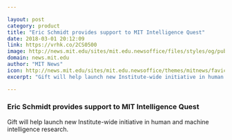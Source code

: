 ```yaml
---

layout: post
category: product
title: "Eric Schmidt provides support to MIT Intelligence Quest"
date: 2018-03-01 20:12:09
link: https://vrhk.co/2CS0500
image: http://news.mit.edu/sites/mit.edu.newsoffice/files/styles/og/public/images/2018/LobbyWindows-Maia_2.jpg
domain: news.mit.edu
author: "MIT News"
icon: http://news.mit.edu/sites/mit.edu.newsoffice/themes/mitnews/favicon.ico
excerpt: "Gift will help launch new Institute-wide initiative in human and machine intelligence research."

---
```


### Eric Schmidt provides support to MIT Intelligence Quest

Gift will help launch new Institute-wide initiative in human and machine intelligence research.